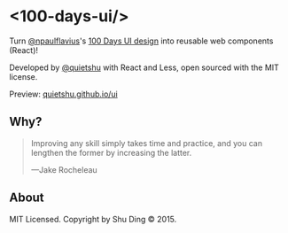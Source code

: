 # <100-days-ui/>

Turn [@npaulflavius](https://twitter.com/npaulflavius)'s [100 Days UI design](http://www.100daysui.com/) into reusable web components (React)!

Developed by [@quietshu](https://github.com/quietshu) with React and Less, open sourced with the MIT license.

Preview: [quietshu.github.io/ui](http://quietshu.github.io/ui/)

## Why?

> Improving any skill simply takes time and practice, and you can lengthen the former by increasing the latter. 
>
> —Jake Rocheleau

## About

MIT Licensed. Copyright by Shu Ding © 2015.
